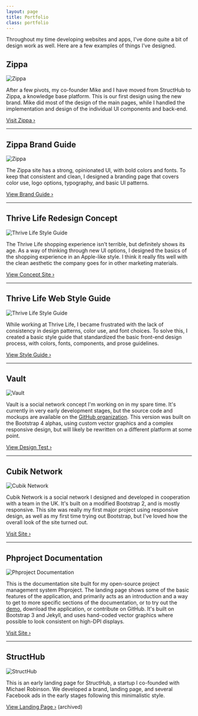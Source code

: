 ```yaml
---
layout: page
title: Portfolio
class: portfolio
---
```


Throughout my time developing websites and apps, I've done quite a bit of design work as well. Here are a few examples of things I've designed.

## Zippa
<div class="img-responsive-container img-ratio-16-10" markdown="1">
<img src="//blog.phpizza.com/assets/portfolio/firefox/zippa.png" loading="lazy" alt="Zippa">
</div>

After a few pivots, my co-founder Mike and I have moved from StructHub to Zippa, a knowledge base platform. This is our first design using the new brand. Mike did most of the design of the main pages, while I handled the implementation and design of the individual UI components and back-end.

[Visit Zippa &rsaquo;](https://getzippa.com/)

***

## Zippa Brand Guide
<div class="img-responsive-container img-ratio-16-10" markdown="1">
<img src="//blog.phpizza.com/assets/portfolio/firefox/zippa-brand.png" loading="lazy" alt="Zippa">
</div>

The Zippa site has a strong, opinionated UI, with bold colors and fonts. To keep that consistent and clean, I designed a branding page that covers color use, logo options, typography, and basic UI patterns.

[View Brand Guide &rsaquo;](https://getzippa.com/brand)

***

## Thrive Life Redesign Concept
<div class="img-responsive-container img-ratio-16-10" markdown="1">
<img src="//blog.phpizza.com/assets/portfolio/firefox/tl-sanfran.png" loading="lazy" alt="Thrive Life Style Guide">
</div>

The Thrive Life shopping experience isn't terrible, but definitely shows its age. As a way of thinking through new UI options, I designed the basics of the shopping experience in an Apple-like style. I think it really fits well with the clean aesthetic the company goes for in other marketing materials.

[View Concept Site &rsaquo;](https://phpizza.com/~alan/tl-sanfran/)

***

## Thrive Life Web Style Guide
<div class="img-responsive-container img-ratio-16-10" markdown="1">
<img src="//blog.phpizza.com/assets/portfolio/firefox/tl-styleguide.png" loading="lazy" alt="Thrive Life Style Guide">
</div>

While working at Thrive Life, I became frustrated with the lack of consistency in design patterns, color use, and font choices. To solve this, I created a basic style guide that standardized the basic front-end design process, with colors, fonts, components, and prose guidelines.

[View Style Guide &rsaquo;](https://phpizza.com/~alan/tl-styleguide/)

***

## Vault
<div class="img-responsive-container img-ratio-16-10" markdown="1">
<img src="//blog.phpizza.com/assets/portfolio/firefox/vault.jpg" loading="lazy" alt="Vault">
</div>

Vault is a social network concept I'm working on in my spare time. It's currently in very early development stages, but the source code and mockups are available on the [GitHub organization](https://github.com/svlt). This version was built on the Bootstrap 4 alphas, using custom vector graphics and a complex responsive design, but will likely be rewritten on a different platform at some point.

[View Design Test &rsaquo;](https://phpizza.com/~alan/app-design/)

***

## Cubik Network
<div class="img-responsive-container img-ratio-16-10" markdown="1">
<img src="//blog.phpizza.com/assets/portfolio/firefox/cubiknetwork.png" loading="lazy" alt="Cubik Network">
</div>

Cubik Network is a social network I designed and developed in cooperation with a team in the UK. It's built on a modified Bootstrap 2, and is mostly responsive. This site was really my first major project using responsive design, as well as my first time trying out Bootstrap, but I've loved how the overall look of the site turned out.

[Visit Site &rsaquo;](https://www.cubiknetwork.com/)

***

## Phproject Documentation
<div class="img-responsive-container img-ratio-16-10" markdown="1">
<img src="//blog.phpizza.com/assets/portfolio/firefox/phproject-docs.png" loading="lazy" alt="Phproject Documentation">
</div>

This is the documentation site built for my open-source project management system Phproject. The landing page shows some of the basic features of the application, and primarily acts as an introduction and a way to get to more specific sections of the documentation, or to try out the [demo](http://demo.phproject.org/), download the application, or contribute on GitHub. It's built on Bootstrap 3 and Jekyll, and uses hand-coded vector graphics where possible to look consistent on high-DPI displays.

[Visit Site &rsaquo;](http://www.phproject.org/)

***

## StructHub
<div class="img-responsive-container img-ratio-16-10" markdown="1">
<img src="//blog.phpizza.com/assets/portfolio/firefox/structhub.png" loading="lazy" alt="StructHub">
</div>

This is an early landing page for StructHub, a startup I co-founded with Michael Robinson. We developed a brand, landing page, and several Facebook ads in the early stages following this minimalistic style.

[View Landing Page &rsaquo;](https://phpizza.com/~alan/structhub/) (archived)
